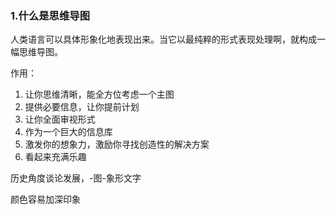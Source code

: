 ### 1.什么是思维导图
人类语言可以具体形象化地表现出来。当它以最纯粹的形式表现处理啊，就构成一幅思维导图。

作用：
1. 让你思维清晰，能全方位考虑一个主图
2. 提供必要信息，让你提前计划
3. 让你全面审视形式
4. 作为一个巨大的信息库
5. 激发你的想象力，激励你寻找创造性的解决方案
6. 看起来充满乐趣

历史角度谈论发展，-图-象形文字

颜色容易加深印象